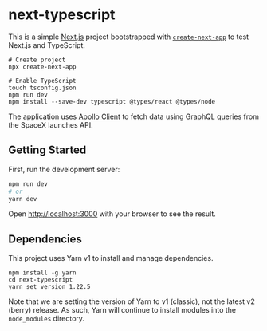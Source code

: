 # next-typescript
This is a simple [Next.js](https://nextjs.org/) project bootstrapped with [`create-next-app`](https://github.com/vercel/next.js/tree/canary/packages/create-next-app) to test Next.js
and TypeScript.

```
# Create project
npx create-next-app

# Enable TypeScript
touch tsconfig.json
npm run dev
npm install --save-dev typescript @types/react @types/node
```

The application uses [Apollo Client](https://www.apollographql.com/apollo-client) to fetch data using GraphQL queries from the
SpaceX launches API.

## Getting Started
First, run the development server:

```bash
npm run dev
# or
yarn dev
```

Open [http://localhost:3000](http://localhost:3000) with your browser to see the result.

## Dependencies
This project uses Yarn v1 to install and manage dependencies.

```
npm install -g yarn
cd next-typescript
yarn set version 1.22.5
```

Note that we are setting the version of Yarn to v1 (classic), not the latest
v2 (berry) release. As such, Yarn will continue to install modules into the
`node_modules` directory.
